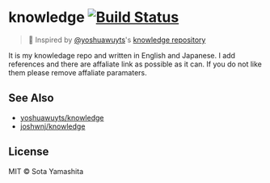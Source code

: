 [Build Badge]: https://travis-ci.org/sotayamashita/knowledge.svg?branch=master
[Build Link]:  https://travis-ci.org/sotayamashita/knowledge

# knowledge [![Build Status][Build Badge]][Build Link]

> :gift: Inspired by [@yoshuawuyts](https://github.com/yoshuawuyts)'s [knowledge repository](https://github.com/yoshuawuyts/knowledge)

It is my knowledage repo and written in English and Japanese. I add references and there are affaliate link as possible as it can. If you do not like them please remove affaliate paramaters.

## See Also

* [yoshuawuyts/knowledge](https://github.com/yoshuawuyts/knowledge)
* [joshwnj/knowledge](https://github.com/joshwnj/knowledge)


## License

MIT © Sota Yamashita
